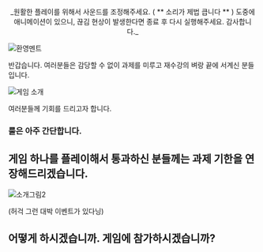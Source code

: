 <div align="center">
_원활한 플레이를 위해서 사운드를 조정해주세요. ( ** 소리가 제법 큽니다 ** )  
도중에 애니메이션이 있으니, 끊김 현상이 발생한다면 종료 후 다시 실행해주세요.  
감사합니다._  
</div>
    
      
      
![환영멘트](https://user-images.githubusercontent.com/90530763/137575842-bb988e1d-1f3e-470e-b175-e0e922deed37.png)

반갑습니다.
여러분들은 감당할 수 없이 과제를 미루고 재수강의 벼랑 끝에 서계신 분들입니다.

![게임 소개](https://user-images.githubusercontent.com/90530763/137575824-96123348-4eb4-4313-8150-c506eb3914da.png)

여러분들께 기회를 드리고자 합니다.
### 룰은 아주 간단합니다. 
## 게임 하나를 플레이해서 통과하신 분들께는 과제 기한을 연장해드리겠습니다.

![소개그림2](https://user-images.githubusercontent.com/90530763/137576057-275c40d6-4472-42a9-b69f-e4e95f279a45.png)

(허걱 그런 대박 이벤트가 있다닝)

## 어떻게 하시겠습니까. 게임에 참가하시겠습니까?
